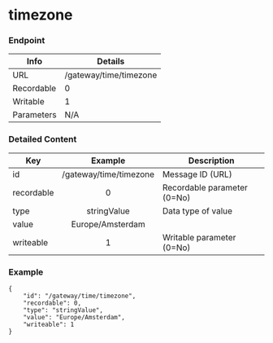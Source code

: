 # timezone



### Endpoint

| Info  | Details |
| ------------- | ------------- |
| URL   | /gateway/time/timezone   |
| Recordable   | 0   |
| Writable   | 1   |
| Parameters  | N/A  |

### Detailed Content

|  Key  | Example | Description |
| ------------- | :------: | ------------------------------ |
|  id | /gateway/time/timezone | Message ID (URL) |
|  recordable | 0 | Recordable parameter (0=No) |
|  type | stringValue | Data type of value |
|  value | Europe/Amsterdam |  |
|  writeable | 1 | Writable parameter (0=No) |

### Example
```
{
    "id": "/gateway/time/timezone",
    "recordable": 0,
    "type": "stringValue",
    "value": "Europe/Amsterdam",
    "writeable": 1
}
```
